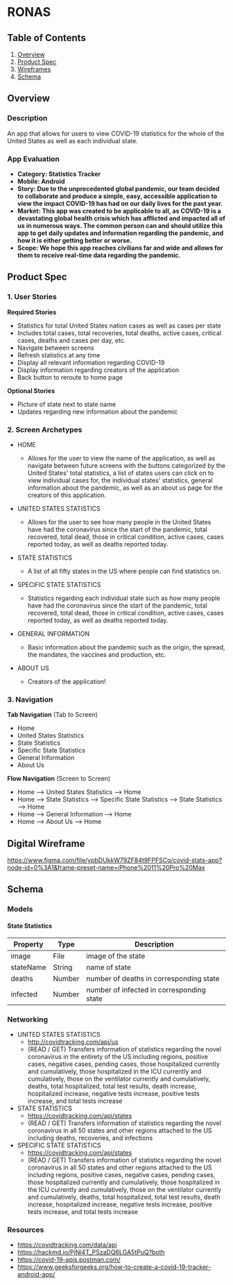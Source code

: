 # RONAS

## Table of Contents
1. [Overview](#Overview)
1. [Product Spec](#Product-Spec)
1. [Wireframes](#Wireframes)
2. [Schema](#Schema)

## Overview
### Description
An app that allows for users to view COVID-19 statistics for the whole of the United States as well as each individual state. 

### App Evaluation

- **Category: Statistics Tracker**
- **Mobile: Android**
- **Story: Due to the unprecedented global pandemic, our team decided to collaborate and produce a simple, easy, accessible application to view the impact COVID-19 has had on our daily lives for the past year.**
- **Market: This app was created to be applicable to all, as COVID-19 is a devastating global health crisis which has afflicted and impacted all of us in numerous ways. The common person can and should utilize this app to get daily updates and information regarding the pandemic, and how it is either getting better or worse.**
- **Scope: We hope this app reaches civilians far and wide and allows for them to receive real-time data regarding the pandemic.**

## Product Spec

### 1. User Stories 

**Required Stories**

* Statistics for total United States nation cases as well as cases per state
* Includes total cases, total recoveries, total deaths, active cases, critical cases, deaths and cases per day, etc. 
* Navigate between screens
* Refresh statistics at any time
* Display all relevant information regarding COVID-19
* Display information regarding creators of the application
* Back button to reroute to home page

**Optional Stories**

* Picture of state next to state name
* Updates regarding new information about the pandemic

### 2. Screen Archetypes

* HOME
   * Allows for the user to view the name of the application, as well as navigate between future screens with the buttons categorized by the United States' total statistics, a list of states users can click on to view individual cases for, the individual states' statistics, general information about the pandemic, as well as an about us page for the creators of this application. 
   
* UNITED STATES STATISTICS
   * Allows for the user to see how many people in the United States have had the coronavirus since the start of the pandemic, total recovered, total dead, those in critical condition, active cases, cases reported today, as well as deaths reported today. 
   
* STATE STATISTICS
   * A list of all fifty states in the US where people can find statistics on. 
   
* SPECIFIC STATE STATISTICS
   * Statistics regarding each individual state such as how many people have had the coronavirus since the start of the pandemic, total recovered, total dead, those in critical condition, active cases, cases reported today, as well as deaths reported today. 
   
* GENERAL INFORMATION
   * Basic information about the pandemic such as the origin, the spread, the mandates, the vaccines and production, etc. 
   
* ABOUT US 
   * Creators of the application!

### 3. Navigation

**Tab Navigation** (Tab to Screen)

* Home
* United States Statistics
* State Statistics
* Specific State Statistics
* General Information
* About Us 

**Flow Navigation** (Screen to Screen)

* Home --> United States Statistics --> Home
* Home --> State Statistics --> Specific State Statistics --> State Statistics --> Home
* Home --> General Information --> Home
* Home --> About Us --> Home

## Digital Wireframe
https://www.figma.com/file/ypbDUkkW79ZF84t9FPFSCq/covid-stats-app?node-id=0%3A1&frame-preset-name=iPhone%2011%20Pro%20Max

## Schema 
### Models
#### State Statistics

   | Property      | Type     | Description |
   | ------------- | -------- | ------------|
   | image         | File     | image of the state                        |
   | stateName     | String   | name of state                             |
   | deaths        | Number   | number of deaths in corresponding state   |
   | infected      | Number   | number of infected in corresponding state |
   
### Networking

* UNITED STATES STATISTICS
  * http://covidtracking.com/api/us
  * (READ / GET) Transfers information of statistics regarding the novel coronavirus in the entirety of the US including regions, positive cases, negative cases, pending cases, those hospitalized currently and cumulatively, those hospitalized in the ICU currently and cumulatively, those on the ventilator currently and cumulatively, deaths, total hospitalized, total test results, death increase, hospitalized increase, negative tests increase, positive tests increase, and total tests increase 
* STATE STATISTICS
  * https://covidtracking.com/api/states
  * (READ / GET) Transfers information of statistics regarding the novel coronavirus in all 50 states and other regions attached to the US including deaths, recoveries, and infections 
* SPECIFIC STATE STATISTICS
  * https://covidtracking.com/api/states
  * (READ / GET) Transfers information of statistics regarding the novel coronavirus in all 50 states and other regions attached to the US including regions, positive cases, negative cases, pending cases, those hospitalized currently and cumulatively, those hospitalized in the ICU currently and cumulatively, those on the ventilator currently and cumulatively, deaths, total hospitalized, total test results, death increase, hospitalized increase, negative tests increase, positive tests increase, and total tests increase  
   
### Resources 
- https://covidtracking.com/data/api
- https://hackmd.io/PjNl4T_PSzaDQ6LGA5tPuQ?both
- https://covid-19-apis.postman.com/
- https://www.geeksforgeeks.org/how-to-create-a-covid-19-tracker-android-app/
